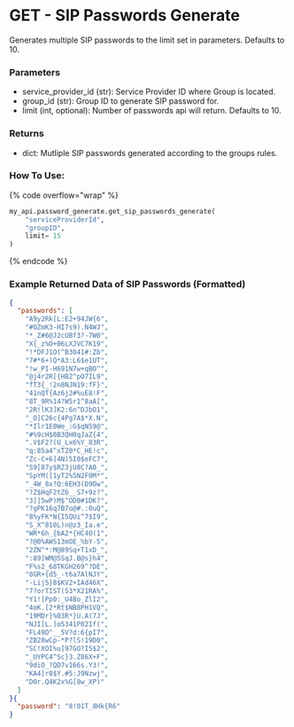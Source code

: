 # GET - SIP Passwords Generate

Generates multiple SIP passwords to the limit set in parameters. Defaults to 10.

### Parameters&#x20;

* service\_provider\_id (str): Service Provider ID where Group is located.&#x20;
* group\_id (str): Group ID to generate SIP password for.&#x20;
* limit (int, optional): Number of passwords api will return. Defaults to 10.

### Returns

* dict: Mutliple SIP passwords generated according to the groups rules.

### How To Use:

{% code overflow="wrap" %}
```python
my_api.password_generate.get_sip_passwords_generate(
    "serviceProviderId",
    "groupID",
    limit= 15
)
```
{% endcode %}

### Example Returned Data of SIP Passwords (Formatted)

```json
{
  "passwords": [
    "A9y2Rk[L:E2+94JW{6",
    "#OZmK3-HI7s9).N4WJ",
    "*_Z#6@J2cUBf3?-7W0",
    "X{_z%O+06LXJVC7K19",
    "!*DFJ1O(^B3041#:Zb",
    "7#*6+)Q*A3:L6$e1UT",
    "!w_PI-H691N7w+qBO^",
    "@j4r2R[{HB2^pO7IL9",
    "fT3{_!2n8NJN19:fF}",
    "41nQT{Az6j2#%uE8!F",
    "8T_9R%14?W5r1^8aA[",
    "2R!lK3]K2:6n^DJbO1",
    "_O]C26c{4Pg7A$*X.N",
    "*Ilr1E0We_:G$qN59@",
    "#%9cH$0B3QH0qJaZ{4",
    ".V$F2?(U_Lx6%Y_83R",
    "q:85a4^xTZ0*C_HE!c",
    "Zc-C+6]4N)5I0$eFC7",
    "S9[87y$RZ3jU8C?A0_",
    "SpYM([1yT2%5N2F0M*",
    "_4W_8x?Q:6EH3(D9Ow",
    "?Z$HqF2tZ6__S7+9z?",
    "3]]5wP)M$^OD8#1DK?",
    "?gPK16q7B7o@#.:0uQ",
    "8%yFK*N{I5QUi^7$I9",
    "S_X^810L)n@z3_Ia.e",
    "WR*6h_{bA2*{HC4O(1",
    "?@0%AWS13mOE_%bY-5",
    "2ZN^*:M@89Sq+T1xD_",
    ":89]WM@5SqJ.B@s}h4",
    "F%s2_68TKGH269^?DE",
    "8GR+{d5_-t6a7AlNJY",
    "-Lij5}8$KV2+IAd46X",
    "7?orTIST(53*X21RA%",
    "Y1![Pp0:_U4Bo_ZlI2",
    "4oK.[2*Rt$NB8PH1VQ",
    "19MDr}%03R*}U.A(7J",
    "NJI[L.]o5341P82If(",
    "FL49D^__5V?d:6{pI7",
    "ZB28wCp-*P?lS!19D0",
    "SC!XOI%u]97GO?I5$2",
    "_UYPC4^Sc}3.Z86X+F",
    "9diO_?QD7v166s.Y3!",
    "KA4]r8$Y.#5:J9Nzwj",
    "D0r.Q4K2x%G[8w_XP)"
  ]
}{
  "password": "8!01T_8Hk{R6"
}
```
